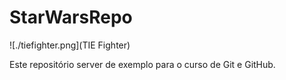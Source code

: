 # StarWarsRepo

![./tiefighter.png](TIE Fighter)

Este repositório server de exemplo para o curso de Git e GitHub.
